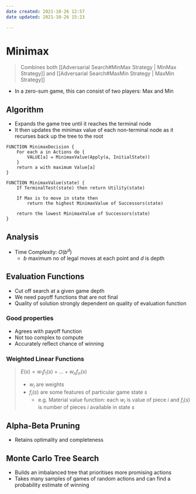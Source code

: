 ```yaml
---
date created: 2021-10-26 12:57
date updated: 2021-10-26 15:23

---
```


# Minimax

> Combines both [[Adversarial Search#MinMax Strategy | MinMax Strategy]] and [[Adversarial Search#MaxMin Strategy | MaxMin Strategy]]

- In a zero-sum game, this can consist of two players: Max and Min

## Algorithm

- Expands the game tree until it reaches the terminal node
- It then updates the minimax value of each non-terminal node as it recurses back up the tree to the root

```
FUNCTION MinimaxDecision {
	For each a in Actions do {
		VALUE[a] = MinimaxValue(Apply(a, InitialState))
	}
	return a with maximum Value[a]
}

FUNCTION MinimaxValue(state) {
	If TerminalTest(state) then return Utility(state)
	
	If Max is to move in state then
		return the highest MinimaxValue of Successors(state)
	
	return the lowest MinimaxValue of Successors(state)
}
```

## Analysis

- Time Complexity: $O(b^d)$
  - $b$ maximum no of legal moves at each point and $d$ is depth

## Evaluation Functions

- Cut off search at a given game depth
- We need payoff functions that are not final
- Quality of solution strongly dependent on quality of evaluation function

### Good properties

- Agrees with payoff function
- Not too complex to compute
- Accurately reflect chance of winning

### Weighted Linear Functions

> $E(s) = w_1f_1(s) + ... + w_nf_n(s)$
>
> - $w_i$ are weights
> - $f_i(s)$ are some features of particular game state $s$
>   - e.g. Material value function: each $w_i$ is value of piece $i$ and $f_i(s)$ is number of pieces $i$ available in state $s$

## Alpha-Beta Pruning

- Retains optimality and completeness

## Monte Carlo Tree Search

- Builds an imbalanced tree that prioritises more promising actions
- Takes many samples of games of random actions and can find a probability estimate of winning
